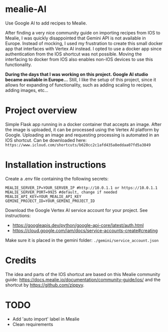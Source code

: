 # mealie-AI
Use Google AI to add recipes to Mealie.

After finding a very nice community guide on importing recipes from IOS to Mealie, I was quickly disappointed that Gemini API is not available in Europe.
Instead of mocking, I used my frustration to create this small docker app that interfaces with Vertex AI instead.
I opted to use a docker app since authentication from the IOS shortcut was not possible. Moving the interfacing to docker from IOS also enables non-IOS devices to use this functionality.

**During the days that I was working on this project. Google AI studio became available in Europe...**
Still, I like the setup of this project, since it allows for expanding of functionality, such as adding scaling to recipes, adding images, etc...


# Project overview
Simple Flask app running in a docker container that accepts an image. After the image is uploaded, it can be processed using the Vertex AI platform by Google.
Uploading an image and requesting processing is automated in an IOS shortcut. Can be downloaded here: `https://www.icloud.com/shortcuts/b628cc2c1afd435a8eddaa07fd5a3849`


# Installation instructions
Create a .env file containing the following secrets:
```
MEALIE_SERVER_IP=YOUR_SERVER_IP #http://10.0.1.1 or https://10.0.1.1
MEALIE_SERVER_PORT=9925 #default, change if needed
MEALIE_API_KEY=YOUR_MEALIE_API_KEY
GEMINI_PROJECT_ID=YOUR_GEMINI_PROJECT_ID
```

Download the Google Vertex AI service account for your project.
See instructions:
- https://googleapis.dev/python/google-api-core/latest/auth.html
- https://cloud.google.com/iam/docs/service-accounts-create#creating

Make sure it is placed in the gemini folder: `./gemini/service_account.json`

# Credits
The idea and parts of the IOS shortcut are based on this Mealie community guide: https://docs.mealie.io/documentation/community-guide/ios/ and the shortcut by https://github.com/zippyy.


# TODO
- Add 'auto import' label in Mealie
- Clean requirements